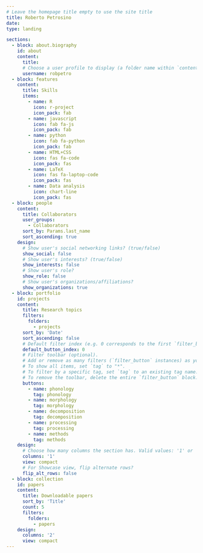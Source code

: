 ```yaml
---
# Leave the homepage title empty to use the site title
title: Roberto Petrosino
date:
type: landing

sections:
  - block: about.biography
    id: about
    content:
      title:
      # Choose a user profile to display (a folder name within `content/authors/`)
      username: robpetro
  - block: features
    content:
      title: Skills
      items:
        - name: R
          icon: r-project
          icon_pack: fab
        - name: javascript
          icon: fab fa-js
          icon_pack: fab
        - name: python
          icon: fab fa-python
          icon_pack: fab
        - name: HTML+CSS
          icon: fas fa-code
          icon_pack: fas
        - name: LaTeX
          icon: fas fa-laptop-code
          icon_pack: fas
        - name: Data analysis
          icon: chart-line
          icon_pack: fas
  - block: people
    content:
      title: Collaborators
      user_groups:
        - Collaborators
      sort_by: Params.last_name
      sort_ascending: true
    design:
      # Show user's social networking links? (true/false)
      show_social: false
      # Show user's interests? (true/false)
      show_interests: false
      # Show user's role?
      show_role: false
      # Show user's organizations/affiliations?
      show_organizations: true
  - block: portfolio
    id: projects
    content:
      title: Research topics
      filters:
        folders:
          - projects
      sort_by: 'Date'
      sort_ascending: false
      # Default filter index (e.g. 0 corresponds to the first `filter_button` instance below).
      default_button_index: 0
      # Filter toolbar (optional).
      # Add or remove as many filters (`filter_button` instances) as you like.
      # To show all items, set `tag` to "*".
      # To filter by a specific tag, set `tag` to an existing tag name.
      # To remove the toolbar, delete the entire `filter_button` block.
      buttons:
        - name: phonology
          tag: phonology
        - name: morphology
          tag: morphology
        - name: decomposition
          tag: decomposition
        - name: processing
          tag: processing
        - name: methods
          tag: methods
    design:
      # Choose how many columns the section has. Valid values: '1' or '2'.
      columns: '1'
      view: compact
      # For Showcase view, flip alternate rows?
      flip_alt_rows: false
  - block: collection
    id: papers
    content:
      title: Downloadable papers
      sort_by: 'Title'
      count: 5
      filters:
        folders:
          - papers
    design:
      columns: '2'
      view: compact
---
```

